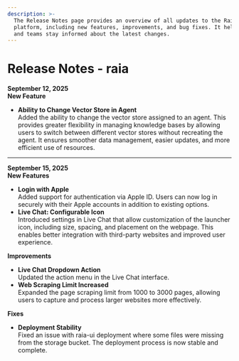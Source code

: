 ```yaml
---
description: >-
  The Release Notes page provides an overview of all updates to the Raia
  platform, including new features, improvements, and bug fixes. It helps users
  and teams stay informed about the latest changes.
---
```


# Release Notes - raia

**September 12, 2025**\
**New Feature**

* **Ability to Change Vector Store in Agent**\
  Added the ability to change the vector store assigned to an agent. This provides greater flexibility in managing knowledge bases by allowing users to switch between different vector stores without recreating the agent. It ensures smoother data management, easier updates, and more efficient use of resources.

***

**September 15, 2025**\
**New Features**

* **Login with Apple**\
  Added support for authentication via Apple ID. Users can now log in securely with their Apple accounts in addition to existing options.
* **Live Chat: Configurable Icon**\
  Introduced settings in Live Chat that allow customization of the launcher icon, including size, spacing, and placement on the webpage. This enables better integration with third-party websites and improved user experience.

**Improvements**

* **Live Chat Dropdown Action**\
  Updated the action menu in the Live Chat interface.&#x20;
* **Web Scraping Limit Increased**\
  Expanded the page scraping limit from 1000 to 3000 pages, allowing users to capture and process larger websites more effectively.

**Fixes**

* **Deployment Stability**\
  Fixed an issue with raia-ui deployment where some files were missing from the storage bucket. The deployment process is now stable and complete.


